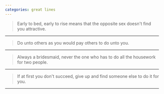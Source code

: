 ```yaml
---
categories: great lines
---
```



> Early to bed, early to rise means that the opposite sex doesn't find you attractive.

****

> Do unto others as you would pay others to do unto you.

****

> Always a bridesmaid, never the one who has to do all the housework for two people.

****
> If at first you don't succeed, give up and find someone else to do it for you.

****




